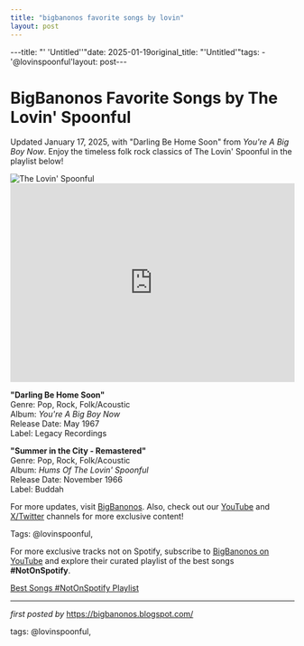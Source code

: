 ```yaml
---
title: "bigbanonos favorite songs by lovin"
layout: post
---
```

---title: "' 'Untitled''"date: 2025-01-19original_title: "'Untitled'"tags:  - '@lovinspoonful'layout: post---<!-- Title of the Post --><h1 >BigBanonos Favorite Songs by The Lovin' Spoonful</h1> <!-- Introductory Text --><p >Updated January 17, 2025, with "Darling Be Home Soon" from <em>You're A Big Boy Now</em>. Enjoy the timeless folk rock classics of The Lovin' Spoonful in the playlist below!</p> <!-- Featured Image --><div > <img src="https://m.media-amazon.com/images/I/71Nyy1UHgbL._UF1000,1000_QL80_.jpg" alt="The Lovin' Spoonful" /></div> <!-- Spotify Embed --><div > <iframe src="https://open.spotify.com/embed/playlist/114ul9fEb3TBwAfDn5cee7?utm_source=generator" width="100%" height="352" frameborder="0" allowfullscreen="" allow="autoplay; clipboard-write; encrypted-media; fullscreen; picture-in-picture" loading="lazy"></iframe></div> <!-- Song Information --><div > <p><strong>"Darling Be Home Soon"</strong><br> Genre: Pop, Rock, Folk/Acoustic<br> Album: <em>You're A Big Boy Now</em><br> Release Date: May 1967<br> Label: Legacy Recordings</p> <p><strong>"Summer in the City - Remastered"</strong><br> Genre: Pop, Rock, Folk/Acoustic<br> Album: <em>Hums Of The Lovin' Spoonful</em><br> Release Date: November 1966<br> Label: Buddah</p></div> <!-- Footer Links --><div > <p>For more updates, visit <a href="https://bigbanonos.blogspot.com/" target="_blank">BigBanonos</a>. Also, check out our <a href="https://www.youtube.com/@BigBanonos" target="_blank">YouTube</a> and <a href="https://x.com/bigbanonos" target="_blank">X/Twitter</a> channels for more exclusive content!</p></div> <!-- Tags --><p >Tags: @lovinspoonful,</p><!--Subscribe and Playlist Links--><div>    <p>For more exclusive tracks not on Spotify, subscribe to <a href="https://www.youtube.com/@BigBanonos" target="_blank">BigBanonos on YouTube</a> and explore their curated playlist of the best songs <strong>#NotOnSpotify</strong>.</p>    <p><a href="https://www.youtube.com/playlist?list=PLtuNtuTatqI0kFahUCbtbfenC_ET5O_tr" target="_blank">Best Songs #NotOnSpotify Playlist<br /></a></p></div><hr /><p><em>first posted by</em> <a href="https://bigbanonos.blogspot.com/" rel="noopener" target="_new">https://bigbanonos.blogspot.com/</a></p><p>tags: @lovinspoonful,</p>